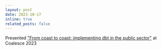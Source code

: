 ```yaml
---
layout: post
date: 2023-10-17
inline: true
related_posts: false
---
```


Presented ["From coast to coast: implementing dbt in the public sector"](https://coalesce.getdbt.com/agenda/from-coast-to-coast-implementing-dbt-in-the-public-sector) at Coalesce 2023